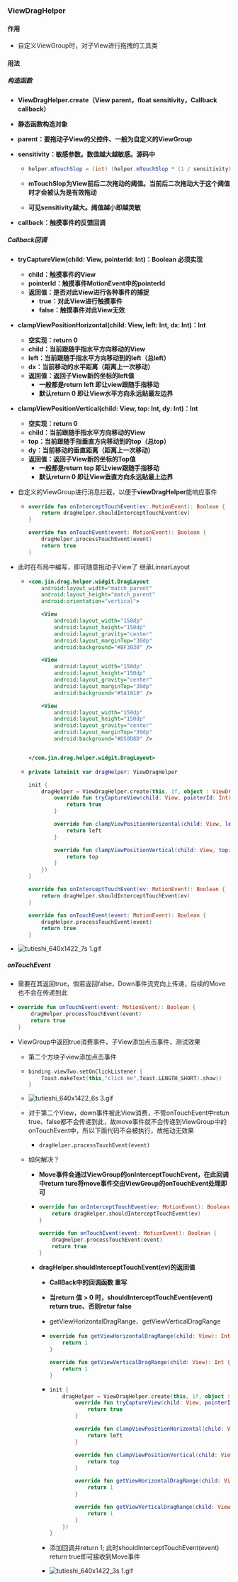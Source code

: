 ### ViewDragHelper

#### 作用

- 自定义ViewGroup时，对子View进行拖拽的工具类

#### 用法

##### 构造函数

-  **ViewDragHelper.create（View parent，float sensitivity，Callback callback）**

  - **静态函数构造对象**

  - **parent：要拖动子View的父控件、一般为自定义的ViewGroup**

  - **sensitivity：敏感参数。数值越大越敏感。源码中**

    - ```java
      helper.mTouchSlop = (int) (helper.mTouchSlop * (1 / sensitivity));
      ```

    - **mTouchSlop为View前后二次拖动的阈值。当前后二次拖动大于这个阈值时才会被认为是有效拖动**

    - **可见sensitivity越大。阈值越小即越灵敏**

  - **callback：触摸事件的反馈回调**

##### Callback回调

- **tryCaptureView(child: View, pointerId: Int)：Boolean 必须实现**

  - **child：触摸事件的View**
  - **pointerId：触摸事件MotionEvent中的pointerId**
  - **返回值：是否对此View进行各种事件的捕捉**
    - **true：对此View进行触摸事件**
    - **false：触摸事件对此View无效**

- **clampViewPositionHorizontal(child: View, left: Int, dx: Int)：Int**

  - **空实现：return 0**
  - **child：当前跟随手指水平方向移动的View**
  - **left：当前跟随手指水平方向移动到的left（总left）**
  - **dx：当前移动的水平距离（距离上一次移动）**
  - **返回值：返回子View新的坐标的left值**
    - **一般都是return left 即让view跟随手指移动**
    - **默认return 0 即让View水平方向永远贴最左边界**

- **clampViewPositionVertical(child: View, top: Int, dy: Int)：Int**

  - **空实现：return 0**
  - **child：当前跟随手指水平方向移动的View**
  - **top：当前跟随手指垂直方向移动到的top（总top）**
  - **dy：当前移动的垂直距离（距离上一次移动）**
  - **返回值：返回子View新的坐标的Top值**
    - **一般都是return top 即让view跟随手指移动**
    - **默认return 0 即让View垂直方向永远贴最上边界**

- 自定义的ViewGroup进行消息拦截，以便于**viewDragHelper**能响应事件

  - ```kotlin
    override fun onInterceptTouchEvent(ev: MotionEvent): Boolean {
        return dragHelper.shouldInterceptTouchEvent(ev)
    }
    
    override fun onTouchEvent(event: MotionEvent): Boolean {
        dragHelper.processTouchEvent(event)
        return true
    }
    ```

- 此时在布局中编写，即可随意拖动子View了 继承LinearLayout

  - ```xml
    <com.jin.drag.helper.widgit.DragLayout
        android:layout_width="match_parent"
        android:layout_height="match_parent"
        android:orientation="vertical">
    
        <View
            android:layout_width="150dp"
            android:layout_height="150dp"
            android:layout_gravity="center"
            android:layout_marginTop="30dp"
            android:background="#BF3030" />
    
        <View
            android:layout_width="150dp"
            android:layout_height="150dp"
            android:layout_gravity="center"
            android:layout_marginTop="30dp"
            android:background="#5A1818" />
    
        <View
            android:layout_width="150dp"
            android:layout_height="150dp"
            android:layout_gravity="center"
            android:layout_marginTop="30dp"
            android:background="#D58D8D" />
    
    
    </com.jin.drag.helper.widgit.DragLayout>
    ```

  - ```kotlin
    private lateinit var dragHelper: ViewDragHelper
    
    init {
        dragHelper = ViewDragHelper.create(this, 1f, object : ViewDragHelper.Callback() {
            override fun tryCaptureView(child: View, pointerId: Int): Boolean {
                return true
            }
    
            override fun clampViewPositionHorizontal(child: View, left: Int, dx: Int): Int {
                return left
            }
    
            override fun clampViewPositionVertical(child: View, top: Int, dy: Int): Int {
                return top
            }
        })
    }
    
    override fun onInterceptTouchEvent(ev: MotionEvent): Boolean {
        return dragHelper.shouldInterceptTouchEvent(ev)
    }
    
    override fun onTouchEvent(event: MotionEvent): Boolean {
        dragHelper.processTouchEvent(event)
        return true
    }
    ```

- ![tutieshi_640x1422_7s _1_.gif](https://s2.loli.net/2024/04/11/J5vHbsc1NGoLVyn.gif)

##### onTouchEvent

- 需要在其返回true，倘若返回false，Down事件流完向上传递，后续的Move也不会在传递到此

- ```kotlin
  override fun onTouchEvent(event: MotionEvent): Boolean {
      dragHelper.processTouchEvent(event)
      return true
  }
  ```

- ViewGroup中返回true消费事件，子View添加点击事件，测试效果

  - 第二个方块子view添加点击事件

  - ```kotlin
    binding.viewTwo.setOnClickListener {
        Toast.makeText(this,"click me",Toast.LENGTH_SHORT).show()
    }
    ```

  - ![tutieshi_640x1422_6s _3_.gif](https://s2.loli.net/2024/04/11/mPHzTySBJt4vYb7.gif)

  - 对于第二个View，down事件被此View消费，不管onTouchEvent中retun true、false都不会传递到此，故move事件就不会传递到ViewGroup中的onTouchEvent中，所以下面代码不会被执行，故拖动无效果

    - ```
      dragHelper.processTouchEvent(event)
      ```

  - 如何解决？

    - **Move事件会通过ViewGroup的onInterceptTouchEvent，在此回调中return ture将move事件交由ViewGroup的onTouchEvent处理即可**

    - ```kotlin
      override fun onInterceptTouchEvent(ev: MotionEvent): Boolean {
          return dragHelper.shouldInterceptTouchEvent(ev)
      }
      
      override fun onTouchEvent(event: MotionEvent): Boolean {
          dragHelper.processTouchEvent(event)
          return true
      }
      ```

    - **dragHelper.shouldInterceptTouchEvent(ev)的返回值**

      - **CallBack中的回调函数 重写**

      - **当return 值 > 0 时，shouldInterceptTouchEvent(event) return true、否则retur false**

      - getViewHorizontalDragRange、getViewVerticalDragRange

      - ```kotlin
        override fun getViewHorizontalDragRange(child: View): Int {
            return 1
        }
        
        override fun getViewVerticalDragRange(child: View): Int {
            return 1
        }
        ```

      - ```kotlin
        init {
            dragHelper = ViewDragHelper.create(this, 1f, object : ViewDragHelper.Callback() {
                override fun tryCaptureView(child: View, pointerId: Int): Boolean {
                    return true
                }
        
                override fun clampViewPositionHorizontal(child: View, left: Int, dx: Int): Int {
                    return left
                }
        
                override fun clampViewPositionVertical(child: View, top: Int, dy: Int): Int {
                    return top
                }
        
                override fun getViewHorizontalDragRange(child: View): Int {
                    return 1
                }
        
                override fun getViewVerticalDragRange(child: View): Int {
                    return 1
                }
            })
        }
        ```

      - 添加回调并return 1; 此时shouldInterceptTouchEvent(event) return true即可接收到Move事件

      - ![tutieshi_640x1422_3s _1_.gif](https://s2.loli.net/2024/04/11/bqLSwX5sNf3x4Wo.gif)